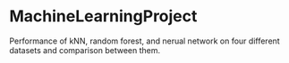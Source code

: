 # MachineLearningProject
Performance of kNN, random forest, and nerual network on four different datasets and comparison between them.

